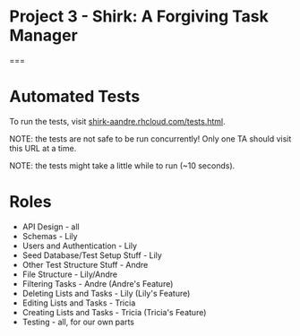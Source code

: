 # Project 3 - Shirk: A Forgiving Task Manager
===

# Automated Tests
To run the tests, visit [shirk-aandre.rhcloud.com/tests.html](http://shirk-aandre.rhcloud.com/tests.html).

NOTE: the tests are not safe to be run concurrently! Only one TA should visit
this URL at a time.

NOTE: the tests might take a little while to run (~10 seconds).


# Roles
* API Design - all
* Schemas - Lily
* Users and Authentication - Lily
* Seed Database/Test Setup Stuff - Lily
* Other Test Structure Stuff - Andre
* File Structure - Lily/Andre
* Filtering Tasks - Andre (Andre's Feature)
* Deleting Lists and Tasks - Lily (Lily's Feature)
* Editing Lists and Tasks - Tricia
* Creating Lists and Tasks - Tricia (Tricia's Feature)
* Testing - all, for our own parts

